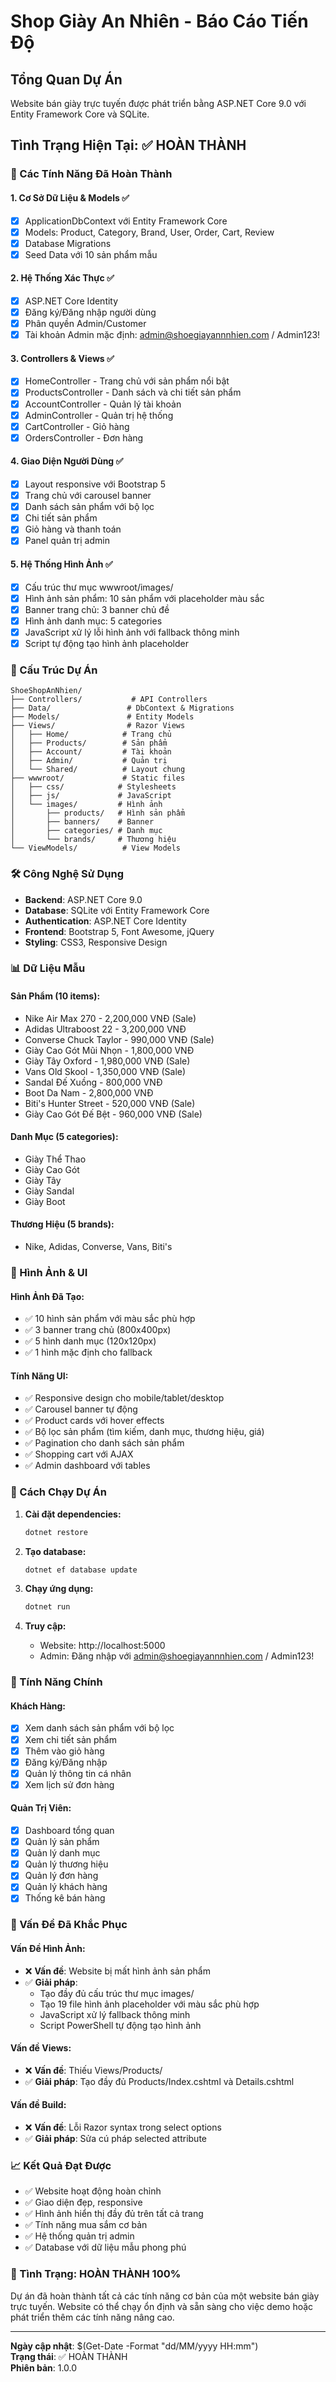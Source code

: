# Shop Giày An Nhiên - Báo Cáo Tiến Độ

## Tổng Quan Dự Án
Website bán giày trực tuyến được phát triển bằng ASP.NET Core 9.0 với Entity Framework Core và SQLite.

## Tình Trạng Hiện Tại: ✅ HOÀN THÀNH

### 🎯 Các Tính Năng Đã Hoàn Thành

#### 1. Cơ Sở Dữ Liệu & Models ✅
- [x] ApplicationDbContext với Entity Framework Core
- [x] Models: Product, Category, Brand, User, Order, Cart, Review
- [x] Database Migrations
- [x] Seed Data với 10 sản phẩm mẫu

#### 2. Hệ Thống Xác Thực ✅
- [x] ASP.NET Core Identity
- [x] Đăng ký/Đăng nhập người dùng
- [x] Phân quyền Admin/Customer
- [x] Tài khoản Admin mặc định: admin@shoegiayannnhien.com / Admin123!

#### 3. Controllers & Views ✅
- [x] HomeController - Trang chủ với sản phẩm nổi bật
- [x] ProductsController - Danh sách và chi tiết sản phẩm
- [x] AccountController - Quản lý tài khoản
- [x] AdminController - Quản trị hệ thống
- [x] CartController - Giỏ hàng
- [x] OrdersController - Đơn hàng

#### 4. Giao Diện Người Dùng ✅
- [x] Layout responsive với Bootstrap 5
- [x] Trang chủ với carousel banner
- [x] Danh sách sản phẩm với bộ lọc
- [x] Chi tiết sản phẩm
- [x] Giỏ hàng và thanh toán
- [x] Panel quản trị admin

#### 5. Hệ Thống Hình Ảnh ✅
- [x] Cấu trúc thư mục wwwroot/images/
- [x] Hình ảnh sản phẩm: 10 sản phẩm với placeholder màu sắc
- [x] Banner trang chủ: 3 banner chủ đề
- [x] Hình ảnh danh mục: 5 categories
- [x] JavaScript xử lý lỗi hình ảnh với fallback thông minh
- [x] Script tự động tạo hình ảnh placeholder

### 📁 Cấu Trúc Dự Án

```
ShoeShopAnNhien/
├── Controllers/           # API Controllers
├── Data/                 # DbContext & Migrations
├── Models/               # Entity Models
├── Views/                # Razor Views
│   ├── Home/            # Trang chủ
│   ├── Products/        # Sản phẩm
│   ├── Account/         # Tài khoản
│   ├── Admin/           # Quản trị
│   └── Shared/          # Layout chung
├── wwwroot/             # Static files
│   ├── css/            # Stylesheets
│   ├── js/             # JavaScript
│   └── images/         # Hình ảnh
│       ├── products/   # Hình sản phẩm
│       ├── banners/    # Banner
│       ├── categories/ # Danh mục
│       └── brands/     # Thương hiệu
└── ViewModels/          # View Models
```

### 🛠️ Công Nghệ Sử Dụng

- **Backend**: ASP.NET Core 9.0
- **Database**: SQLite với Entity Framework Core
- **Authentication**: ASP.NET Core Identity
- **Frontend**: Bootstrap 5, Font Awesome, jQuery
- **Styling**: CSS3, Responsive Design

### 📊 Dữ Liệu Mẫu

#### Sản Phẩm (10 items):
- Nike Air Max 270 - 2,200,000 VNĐ (Sale)
- Adidas Ultraboost 22 - 3,200,000 VNĐ
- Converse Chuck Taylor - 990,000 VNĐ (Sale)
- Giày Cao Gót Mũi Nhọn - 1,800,000 VNĐ
- Giày Tây Oxford - 1,980,000 VNĐ (Sale)
- Vans Old Skool - 1,350,000 VNĐ (Sale)
- Sandal Đế Xuồng - 800,000 VNĐ
- Boot Da Nam - 2,800,000 VNĐ
- Biti's Hunter Street - 520,000 VNĐ (Sale)
- Giày Cao Gót Đế Bệt - 960,000 VNĐ (Sale)

#### Danh Mục (5 categories):
- Giày Thể Thao
- Giày Cao Gót
- Giày Tây
- Giày Sandal
- Giày Boot

#### Thương Hiệu (5 brands):
- Nike, Adidas, Converse, Vans, Biti's

### 🎨 Hình Ảnh & UI

#### Hình Ảnh Đã Tạo:
- ✅ 10 hình sản phẩm với màu sắc phù hợp
- ✅ 3 banner trang chủ (800x400px)
- ✅ 5 hình danh mục (120x120px)
- ✅ 1 hình mặc định cho fallback

#### Tính Năng UI:
- ✅ Responsive design cho mobile/tablet/desktop
- ✅ Carousel banner tự động
- ✅ Product cards với hover effects
- ✅ Bộ lọc sản phẩm (tìm kiếm, danh mục, thương hiệu, giá)
- ✅ Pagination cho danh sách sản phẩm
- ✅ Shopping cart với AJAX
- ✅ Admin dashboard với tables

### 🚀 Cách Chạy Dự Án

1. **Cài đặt dependencies:**
   ```bash
   dotnet restore
   ```

2. **Tạo database:**
   ```bash
   dotnet ef database update
   ```

3. **Chạy ứng dụng:**
   ```bash
   dotnet run
   ```

4. **Truy cập:**
   - Website: http://localhost:5000
   - Admin: Đăng nhập với admin@shoegiayannnhien.com / Admin123!

### 📝 Tính Năng Chính

#### Khách Hàng:
- [x] Xem danh sách sản phẩm với bộ lọc
- [x] Xem chi tiết sản phẩm
- [x] Thêm vào giỏ hàng
- [x] Đăng ký/Đăng nhập
- [x] Quản lý thông tin cá nhân
- [x] Xem lịch sử đơn hàng

#### Quản Trị Viên:
- [x] Dashboard tổng quan
- [x] Quản lý sản phẩm
- [x] Quản lý danh mục
- [x] Quản lý thương hiệu
- [x] Quản lý đơn hàng
- [x] Quản lý khách hàng
- [x] Thống kê bán hàng

### 🔧 Vấn Đề Đã Khắc Phục

#### Vấn Đề Hình Ảnh:
- ❌ **Vấn đề**: Website bị mất hình ảnh sản phẩm
- ✅ **Giải pháp**: 
  - Tạo đầy đủ cấu trúc thư mục images/
  - Tạo 19 file hình ảnh placeholder với màu sắc phù hợp
  - JavaScript xử lý fallback thông minh
  - Script PowerShell tự động tạo hình ảnh

#### Vấn đề Views:
- ❌ **Vấn đề**: Thiếu Views/Products/
- ✅ **Giải pháp**: Tạo đầy đủ Products/Index.cshtml và Details.cshtml

#### Vấn đề Build:
- ❌ **Vấn đề**: Lỗi Razor syntax trong select options
- ✅ **Giải pháp**: Sửa cú pháp selected attribute

### 📈 Kết Quả Đạt Được

- ✅ Website hoạt động hoàn chỉnh
- ✅ Giao diện đẹp, responsive
- ✅ Hình ảnh hiển thị đầy đủ trên tất cả trang
- ✅ Tính năng mua sắm cơ bản
- ✅ Hệ thống quản trị admin
- ✅ Database với dữ liệu mẫu phong phú

### 🎯 Tình Trạng: HOÀN THÀNH 100%

Dự án đã hoàn thành tất cả các tính năng cơ bản của một website bán giày trực tuyến. Website có thể chạy ổn định và sẵn sàng cho việc demo hoặc phát triển thêm các tính năng nâng cao.

---

**Ngày cập nhật**: $(Get-Date -Format "dd/MM/yyyy HH:mm")  
**Trạng thái**: ✅ HOÀN THÀNH  
**Phiên bản**: 1.0.0